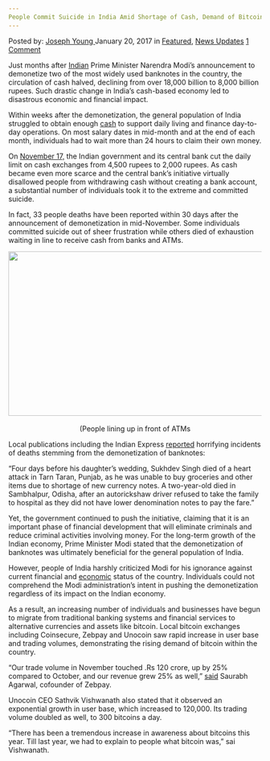 ```yaml
---
People Commit Suicide in India Amid Shortage of Cash, Demand of Bitcoin Goes up
---
```

<article class="post-listing post-17622 post type-post status-publish format-standard has-post-thumbnail hentry 
    <div class="post-inner">
        <span>Posted by: <a href="https://www.deepdotweb.com/author/josephyoung/" title="">Joseph Young </a></span>
    <span>January 20, 2017</span>
    <span>in <a href="https://www.deepdotweb.com/category/deepdot-news/" rel="category tag">Featured</a>, <a href="https://www.deepdotweb.com/category/news-updates/" rel="category tag">News Updates</a></span>
    <span><a href="https://www.deepdotweb.com/2017/01/20/people-commit-suicide-in-india-amid-shortage-of-cash-deman/#comments">1 Comment</a></span>
    </p>
    <div class="clear"></div>
    <div class="entry">
    <p>Just months after <a href="https://www.deepdotweb.com/2016/12/02/darknet-group-india-arrested-shipping-xanax-us/">Indian</a> Prime Minister Narendra Modi’s announcement to demonetize two of the most widely used banknotes in the country, the circulation of cash halved, declining from over 18,000 billion to 8,000 billion rupees. Such drastic change in India’s cash-based economy led to disastrous economic and financial impact.</p>
    <p>Within weeks after the demonetization, the general population of India struggled to obtain enough <a href="https://www.deepdotweb.com/2016/12/18/china-begins-crackdown-atm-cash-withdrawals-bitcoins-liquidity-solution/">cash</a> to support daily living and finance day-to-day operations. On most salary dates in mid-month and at the end of each month, individuals had to wait more than 24 hours to claim their own money.</p>
    <p>On <a href="http://blogs.wsj.com/indiarealtime/2016/12/12/timeline-how-indias-war-on-cash-unfolded/">November 17,</a> the Indian government and its central bank cut the daily limit on cash exchanges from 4,500 rupees to 2,000 rupees. As cash became even more scarce and the central bank’s initiative virtually disallowed people from withdrawing cash without creating a bank account, a substantial number of individuals took it to the extreme and committed suicide.</p>
    <p>In fact, 33 people deaths have been reported within 30 days after the announcement of demonetization in mid-November. Some individuals committed suicide out of sheer frustration while others died of exhaustion waiting in line to receive cash from banks and ATMs.</p>
    <p><img class="wp-image-17635 aligncenter" src="/imgs/2017/01/word-image-78.png" width="588" height="327" srcset="/imgs/2017/01/word-image-78.png 759w, /imgs/2017/01/word-image-78-300x167.png 300w" sizes="(max-width: 588px) 100vw, 588px" /></p>
    <p style="text-align: center;">(People lining up in front of ATMs</p>
    <p>Local publications including the Indian Express <a href="http://indianexpress.com/article/india/india-news-india/demonetisation-suicides-heart-attacks-and-even-a-murder-among-33-deaths-since-decision-4378135/">reported</a> horrifying incidents of deaths stemming from the demonetization of banknotes:</p>
    <p>“Four days before his daughter’s wedding, Sukhdev Singh died of a heart attack in Tarn Taran, Punjab, as he was unable to buy groceries and other items due to shortage of new currency notes. A two-year-old died in Sambhalpur, Odisha, after an autorickshaw driver refused to take the family to hospital as they did not have lower denomination notes to pay the fare.”</p>
    <p>Yet, the government continued to push the initiative, claiming that it is an important phase of financial development that will eliminate criminals and reduce criminal activities involving money. For the long-term growth of the Indian economy, Prime Minister Modi stated that the demonetization of banknotes was ultimately beneficial for the general population of India.</p>
    <p>However, people of India harshly criticized Modi for his ignorance against current financial and <a href="https://www.deepdotweb.com/2017/01/05/indian-government-preparing-fight-digital-black-economy-involving-bitcoin/">economic</a> status of the country. Individuals could not comprehend the Modi administration’s intent in pushing the demonetization regardless of its impact on the Indian economy.</p>
    <p>As a result, an increasing number of individuals and businesses have begun to migrate from traditional banking systems and financial services to alternative currencies and assets like bitcoin. Local bitcoin exchanges including Coinsecure, Zebpay and Unocoin saw rapid increase in user base and trading volumes, demonstrating the rising demand of bitcoin within the country.</p>
    <p>“Our trade volume in November touched .Rs 120 crore, up by 25% compared to October, and our revenue grew 25% as well,” <a href="http://economictimes.indiatimes.com/small-biz/startups/note-ban-zebpay-unocoin-coinsecure-see-surge-in-new-users-willing-to-experiment-with-bitcoin/articleshow/55989821.cms">said</a> Saurabh Agarwal, cofounder of Zebpay.</p>
    <p>Unocoin CEO Sathvik Vishwanath also stated that it observed an exponential growth in user base, which increased to 120,000. Its trading volume doubled as well, to 300 bitcoins a day.</p>
    <p>“There has been a tremendous increase in awareness about bitcoins this year. Till last year, we had to explain to people what bitcoin was,” sai Vishwanath.</p>
    </div>
    <span style="display:none" class="updated">2017-01-20</span>
    <div style="display:none" class="vcard author" itemprop="author" itemscope itemtype="http://schema.org/Person"><strong class="fn" itemprop="name"><a href="https://www.deepdotweb.com/author/josephyoung/" title="Posts by Joseph Young" rel="author">Joseph Young</a></strong></div>
    </div>
</article>

